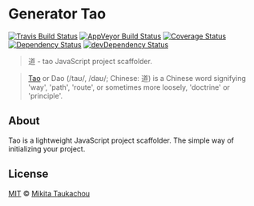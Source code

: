 Generator Tao
=============

[![Travis Build Status](https://img.shields.io/travis/edloidas/generator-tao.svg?label=linux%20build)](https://travis-ci.org/edloidas/generator-tao)
[![AppVeyor Build Status](https://img.shields.io/appveyor/ci/edloidas/generator-tao.svg?label=windows%20build)](https://ci.appveyor.com/project/edloidas/generator-tao)
[![Coverage Status](https://coveralls.io/repos/github/edloidas/generator-tao/badge.svg?branch=master)](https://coveralls.io/github/edloidas/generator-tao?branch=master)
[![Dependency Status](https://david-dm.org/edloidas/generator-tao.svg)](https://david-dm.org/edloidas/generator-tao)
[![devDependency Status](https://david-dm.org/edloidas/generator-tao/dev-status.svg)](https://david-dm.org/edloidas/generator-tao#info=devDependencies)

> 道 - tao JavaScript project scaffolder.

> [Tao](https://en.wikipedia.org/wiki/Tao) or Dao (/taʊ/, /daʊ/; Chinese: 道) is a Chinese word signifying 'way', 'path', 'route', or sometimes more loosely, 'doctrine' or 'principle'.

## About ##

Tao is a lightweight JavaScript project scaffolder. The simple way of initializing your project.

## License ##

[MIT](LICENSE) © [Mikita Taukachou](https://edloidas.com)
